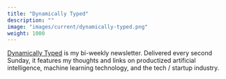 ```yaml
---
title: "Dynamically Typed"
description: ""
image: "images/current/dynamically-typed.png"
weight: 1000
---
```


[Dynamically Typed](https://dynamicallytyped.com/) is my bi-weekly newsletter. Delivered every second Sunday, it features my thoughts and links on productized artificial intelligence, machine learning technology, and the tech / startup industry.
